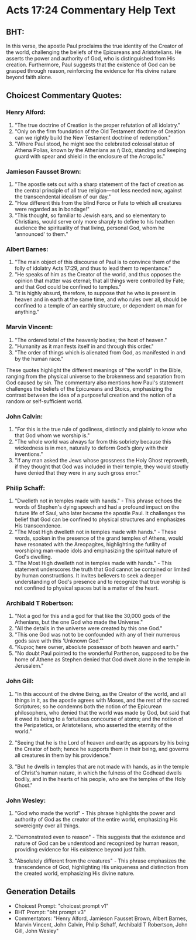 # Acts 17:24 Commentary Help Text

## BHT:
In this verse, the apostle Paul proclaims the true identity of the Creator of the world, challenging the beliefs of the Epicureans and Aristotelians. He asserts the power and authority of God, who is distinguished from His creation. Furthermore, Paul suggests that the existence of God can be grasped through reason, reinforcing the evidence for His divine nature beyond faith alone.

## Choicest Commentary Quotes:
### Henry Alford:
1. "The true doctrine of Creation is the proper refutation of all idolatry."
2. "Only on the firm foundation of the Old Testament doctrine of Creation can we rightly build the New Testament doctrine of redemption."
3. "Where Paul stood, he might see the celebrated colossal statue of Athena Polias, known by the Athenians as ἡ Θεά, standing and keeping guard with spear and shield in the enclosure of the Acropolis."

### Jamieson Fausset Brown:
1. "The apostle sets out with a sharp statement of the fact of creation as the central principle of all true religion—not less needed now, against the transcendental idealism of our day."
2. "How different this from the blind Force or Fate to which all creatures were regarded as in bondage!"
3. "This thought, so familiar to Jewish ears, and so elementary to Christians, would serve only more sharply to define to his heathen audience the spirituality of that living, personal God, whom he 'announced' to them."

### Albert Barnes:
1. "The main object of this discourse of Paul is to convince them of the folly of idolatry Acts 17:29, and thus to lead them to repentance."
2. "He speaks of him as the Creator of the world, and thus opposes the opinion that matter was eternal; that all things were controlled by Fate; and that God could be confined to temples."
3. "It is highly absurd, therefore, to suppose that he who is present in heaven and in earth at the same time, and who rules over all, should be confined to a temple of an earthly structure, or dependent on man for anything."

### Marvin Vincent:
1. "The ordered total of the heavenly bodies; the host of heaven."
2. "Humanity as it manifests itself in and through this order."
3. "The order of things which is alienated from God, as manifested in and by the human race."

These quotes highlight the different meanings of "the world" in the Bible, ranging from the physical universe to the brokenness and separation from God caused by sin. The commentary also mentions how Paul's statement challenges the beliefs of the Epicureans and Stoics, emphasizing the contrast between the idea of a purposeful creation and the notion of a random or self-sufficient world.

### John Calvin:
1. "For this is the true rule of godliness, distinctly and plainly to know who that God whom we worship is."
2. "The whole world was always far from this sobriety because this wickedness is in men, naturally to deform God’s glory with their inventions."
3. "If any man asked the Jews whose grossness the Holy Ghost reproveth, if they thought that God was included in their temple, they would stoutly have denied that they were in any such gross error."

### Philip Schaff:
1. "Dwelleth not in temples made with hands." - This phrase echoes the words of Stephen's dying speech and had a profound impact on the future life of Saul, who later became the apostle Paul. It challenges the belief that God can be confined to physical structures and emphasizes His transcendence.
2. "The Most High dwelleth not in temples made with hands." - These words, spoken in the presence of the grand temples of Athens, would have resonated with the Areopagites, highlighting the futility of worshiping man-made idols and emphasizing the spiritual nature of God's dwelling.
3. "The Most High dwelleth not in temples made with hands." - This statement underscores the truth that God cannot be contained or limited by human constructions. It invites believers to seek a deeper understanding of God's presence and to recognize that true worship is not confined to physical spaces but is a matter of the heart.

### Archibald T Robertson:
1. "Not a god for this and a god for that like the 30,000 gods of the Athenians, but the one God who made the Universe." 
2. "All the details in the universe were created by this one God."
3. "This one God was not to be confounded with any of their numerous gods save with this 'Unknown God.'"
4. "Κυριος here owner, absolute possessor of both heaven and earth."
5. "No doubt Paul pointed to the wonderful Parthenon, supposed to be the home of Athene as Stephen denied that God dwelt alone in the temple in Jerusalem."

### John Gill:
1. "In this account of the divine Being, as the Creator of the world, and all things in it, as the apostle agrees with Moses, and the rest of the sacred Scriptures; so he condemns both the notion of the Epicurean philosophers, who denied that the world was made by God, but said that it owed its being to a fortuitous concourse of atoms; and the notion of the Peripatetics, or Aristotelians, who asserted the eternity of the world." 

2. "Seeing that he is the Lord of heaven and earth; as appears by his being the Creator of both; hence he supports them in their being, and governs all creatures in them by his providence."

3. "But he dwells in temples that are not made with hands, as in the temple of Christ's human nature, in which the fulness of the Godhead dwells bodily, and in the hearts of his people, who are the temples of the Holy Ghost."

### John Wesley:
1. "God who made the world" - This phrase highlights the power and authority of God as the creator of the entire world, emphasizing His sovereignty over all things.

2. "Demonstrated even to reason" - This suggests that the existence and nature of God can be understood and recognized by human reason, providing evidence for His existence beyond just faith.

3. "Absolutely different from the creatures" - This phrase emphasizes the transcendence of God, highlighting His uniqueness and distinction from the created world, emphasizing His divine nature.


## Generation Details
- Choicest Prompt: "choicest prompt v1"
- BHT Prompt: "bht prompt v3"
- Commentators: "Henry Alford, Jamieson Fausset Brown, Albert Barnes, Marvin Vincent, John Calvin, Philip Schaff, Archibald T Robertson, John Gill, John Wesley"
